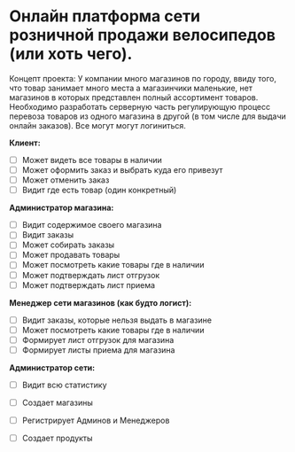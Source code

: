 # Онлайн платформа сети розничной продажи велосипедов (или хоть чего).
Концепт проекта: У компании много магазинов по городу, ввиду того, что товар занимает много места а магазинчики маленькие, нет магазинов в которых представлен полный ассортимент товаров. Необходимо разработать серверную часть регулирующую процесс перевоза товаров из одного магазина в другой (в том числе для выдачи онлайн заказов). Все могут могут логиниться.

**Клиент:**
-  [ ] Может видеть все товары в наличии
-  [ ] Может оформить заказ и выбрать куда его привезут
-  [ ] Может отменить заказ
-  [ ] Видит где есть товар (один конкретный)

**Администратор магазина:**
-  [ ] Видит содержимое своего магазина
-  [ ] Видит заказы
-  [ ] Может собирать заказы
-  [ ] Может продавать товары
-  [ ] Может посмотреть какие товары где в наличии
-  [ ] Может подтверждать лист отгрузок
-  [ ] Может подтверждать лист приема

**Менеджер сети магазинов (как будто логист):**
-  [ ] Видит заказы, которые нельзя выдать в магазине
-  [ ] Может посмотреть какие товары где в наличии
-  [ ] Формирует лист отгрузок для магазина
-  [ ] Формирует листы приема для магазина

**Администратор сети:**
-  [ ] Видит всю статистику
-  [ ] Создает магазины
-  [ ] Регистрирует Админов и Менеджеров
-  [ ] Создает продукты



